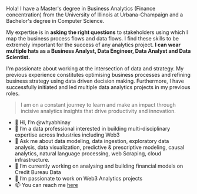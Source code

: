 Hola! I have a Master's degree in Business Analytics (Finance concentration) from the University of Illinois at Urbana-Champaign and a Bachelor's degree in Computer Science.

My expertise is in **asking the right questions** to stakeholders using which I map the business process flows and data flows. I find these skills to be extremely important for the success of any analytics project. **I can wear multiple hats as a Business Analyst, Data Engineer, Data Analyst and Data Scientist.**

I'm passionate about working at the intersection of data and strategy. My previous experience constitutes optimising business processes and refining business strategy using data driven decision making. Furthermore, I have successfully initiated and led multiple data analytics projects in my previous roles.

> I am on a constant journey to learn and make an impact through incisive analytics insights that drive productivity and innovation.

- 👋 Hi, I’m @whyabhinay
- 👀 I’m a data professional interested in building multi-disciplinary expertise across Industries including Web3
- 💬 Ask me about data modeling, data ingestion, exploratory data analysis, data visualization, predictive & prescriptive modeling, causal analytics, natural language processing, web Scraping, cloud infrastructure.
- 🌱 I’m currently working on analysing and building financial models on Credit Bureau Data
- 💞️ I’m passionate to work on Web3 Analytics projects
- 📫 You can reach me [here](linkedin.com/in/abhinayyarlagadda/)

<!---
whyabhinay/whyabhinay is a ✨ special ✨ repository because its `README.md` (this file) appears on your GitHub profile.
You can click the Preview link to take a look at your changes.
--->
